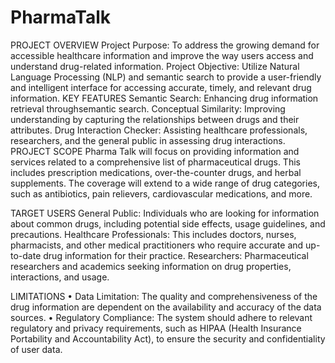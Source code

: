 # PharmaTalk
PROJECT OVERVIEW
Project Purpose: To address the growing demand for accessible healthcare information and improve the way users access and understand drug-related information.
Project Objective: Utilize Natural Language Processing (NLP) and semantic search to provide a user-friendly and intelligent interface for accessing accurate, timely, and relevant drug information.
KEY FEATURES
Semantic Search: Enhancing drug information retrieval throughsemantic search.
Conceptual Similarity: Improving understanding by capturing the relationships between drugs and their attributes.
Drug Interaction Checker: Assisting healthcare professionals, researchers, and the general public in assessing drug interactions.
PROJECT SCOPE
Pharma Talk  will focus on providing information and services related to a comprehensive list of pharmaceutical drugs. This includes prescription medications, over-the-counter drugs, and herbal supplements. The coverage will extend to a wide range of drug categories, such as antibiotics, pain relievers, cardiovascular medications, and more.

TARGET USERS
General Public: Individuals who are looking for information about common drugs, including potential side effects, usage guidelines, and precautions.
Healthcare Professionals: This includes doctors, nurses, pharmacists, and other medical practitioners who require accurate and up-to-date drug information for their practice.
Researchers: Pharmaceutical researchers and academics seeking information on drug properties, interactions, and usage.

LIMITATIONS
•	Data Limitation: The quality and comprehensiveness of the drug information are dependent on the availability and accuracy of the data sources.
•	Regulatory Compliance: The system should adhere to relevant regulatory and privacy requirements, such as HIPAA (Health Insurance Portability and Accountability Act), to ensure the security and confidentiality of user data.

